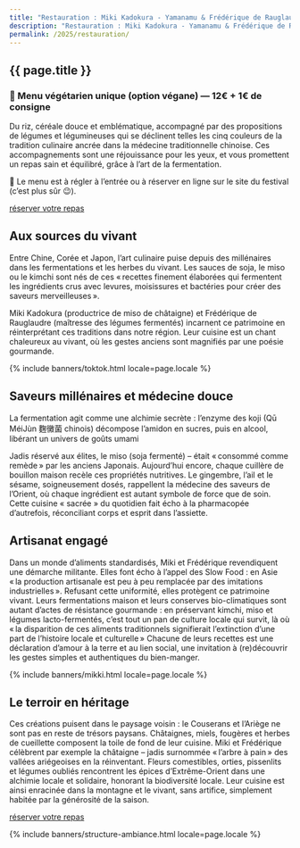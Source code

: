 ```yaml
---
title: "Restauration : Miki Kadokura - Yamanamu & Frédérique de Rauglaudre - TokTok"
description: "Restauration : Miki Kadokura - Yamanamu & Frédérique de Rauglaudre - TokTok"
permalink: /2025/restauration/
---
```


<section class="section">
  <div class="wrapper" markdown="1">

# {{ page.title }}

### 🌿 Menu végétarien unique (option végane) — 12€ + 1€ de consigne

Du riz, céréale douce et emblématique, accompagné par des propositions de légumes et légumineuses qui se déclinent telles les cinq couleurs de la tradition culinaire ancrée dans la médecine traditionnelle chinoise.
Ces accompagnements sont une réjouissance pour les yeux, et vous promettent un repas sain et équilibré, grâce à l’art de la fermentation.

📍 Le menu est à régler à l’entrée ou à réserver en ligne sur le site du festival (c’est plus sûr 😉).

<p class="text-center">
  <a class="button" data-text="réserver votre place" href="https://boutique.gongfucha.fr/products/tick4_ticket-assiette-mikki-and-fred-festival/" title="Manger au parc aux bambous" target="_blank">
    <span class="button-inner">réserver votre repas</span>
  </a>
</p>

## Aux sources du vivant

Entre Chine, Corée et Japon, l’art culinaire puise depuis des millénaires dans les fermentations et les herbes du vivant. Les sauces de soja, le miso ou le kimchi sont nés de ces « recettes finement élaborées qui fermentent les ingrédients crus avec levures, moisissures et bactéries pour créer des saveurs merveilleuses ».  
  
Miki Kadokura (productrice de miso de châtaigne) et Frédérique de Rauglaudre (maîtresse des légumes fermentés) incarnent ce patrimoine en réinterprétant ces traditions dans notre région. Leur cuisine est un chant chaleureux au vivant, où les gestes anciens sont magnifiés par une poésie gourmande.

{% include banners/toktok.html locale=page.locale %}

## Saveurs millénaires et médecine douce
La fermentation agit comme une alchimie secrète : l’enzyme des koji (Qū MéiJùn 麴黴菌 chinois) décompose l’amidon en sucres, puis en alcool, libérant un univers de goûts umami

Jadis réservé aux élites, le miso (soja fermenté) – était « consommé comme remède » par les anciens Japonais. Aujourd’hui encore, chaque cuillère de bouillon maison recèle ces propriétés nutritives. Le gingembre, l’ail et le sésame, soigneusement dosés, rappellent la médecine des saveurs de l’Orient, où chaque ingrédient est autant symbole de force que de soin. Cette cuisine « sacrée » du quotidien fait écho à la pharmacopée d’autrefois, réconciliant corps et esprit dans l’assiette.

## Artisanat engagé
Dans un monde d’aliments standardisés, Miki et Frédérique revendiquent une démarche militante. Elles font écho à l’appel des Slow Food : en Asie « la production artisanale est peu à peu remplacée par des imitations industrielles ». Refusant cette uniformité, elles protègent ce patrimoine vivant. Leurs fermentations maison et leurs conserves bio-climatiques sont autant d’actes de résistance gourmande : en préservant kimchi, miso et légumes lacto-fermentés, c’est tout un pan de culture locale qui survit, là où « la disparition de ces aliments traditionnels signifierait l’extinction d’une part de l’histoire locale et culturelle » Chacune de leurs recettes est une déclaration d’amour à la terre et au lien social, une invitation à (re)découvrir les gestes simples et authentiques du bien-manger.

{% include banners/mikki.html locale=page.locale %}

## Le terroir en héritage
Ces créations puisent dans le paysage voisin : le Couserans et l’Ariège ne sont pas en reste de trésors paysans. Châtaignes, miels, fougères et herbes de cueillette composent la toile de fond de leur cuisine. Miki et Frédérique célèbrent par exemple la châtaigne – jadis surnommée « l’arbre à pain » des vallées ariégeoises en la réinventant. Fleurs comestibles, orties, pissenlits et légumes oubliés rencontrent les épices d’Extrême-Orient dans une alchimie locale et solidaire, honorant la biodiversité locale. Leur cuisine est ainsi enracinée dans la montagne et le vivant, sans artifice, simplement habitée par la générosité de la saison.

<p class="text-center">
  <a class="button" data-text="réserver votre place" href="https://boutique.gongfucha.fr/products/tick4_ticket-assiette-mikki-and-fred-festival/" title="Manger au parc aux bambous" target="_blank">
    <span class="button-inner">réserver votre repas</span>
  </a>
</p>

  </div>
</section>

{% include banners/structure-ambiance.html locale=page.locale %}

